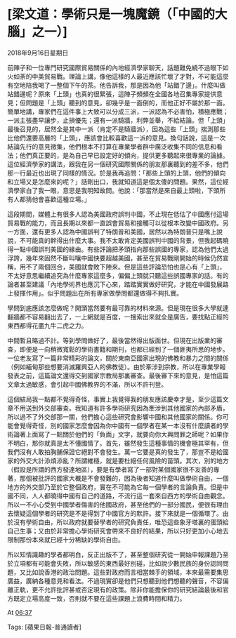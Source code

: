 # [梁文道：學術只是一塊魔鏡（「中國的大腦」之一）]

2018年9月16日星期日

前陣子和一位專門研究國際貿易關係的內地經濟學家聊天，話題難免繞不過眼下如火如荼的中美貿易戰。理論上講，像他這樣的人最近應該忙壞了才對，不可能這麼有空地陪我喝了一整個下午的茶。他告訴我，那是因為他「站錯了邊」。什麼叫做站錯邊呢？原來「上頭」也真的很緊張，這陣子頻頻在全國各地召集專家提供意見；但問題是「上頭」聽到的意見，卻幾乎是一面倒的，而他正好不屬於那一面。簡單地講，專家們在這件事上大致可以分成三派，一派認為不必害怕，積極應戰；一派主張盡早讓步，止損優先；還有一派騎牆，利弊並舉，不給結論。但「上頭」最後召見的，居然全是其中一派（肯定不是騎牆派），因為這些「上頭」揣測那些比他們還要高層的「上頭」，應該會比較喜歡這一派的意見。換句話說，這是一次結論先行的意見徵集，他們根本不打算在專業學者群中廣泛收集不同的信息和看法；他們真正要的，是為自己早已設定好的傾向，提供更多聽起來很專業的論據。這位經濟學家的講法，跟我在另一個研究國際關係的朋友那裏聽到的差不多，他們那一行最近也出現了同樣的情況。於是我再追問：「那些上頭的上頭，他們的傾向和立場又是怎麼來的呢？」話剛出口，我就知道這是個太傻的問題。果然，這位經濟學家白了我一眼，意思是我明知故問。他說：「那當然是來自最上頭啦，下頭所有人都猜他會喜歡這種立場。」  

這段期間，媒體上有很多人認為美國政府誤判中國，不止現在低估了中國應付這場貿易戰的能力，而且長期以來都一直誤會貿易和接觸可以從根本改變中國政府。另一方面，還有更多人認為中國誤判了特朗普和美國，居然以為特朗普只是嘴上說說，不可能真的幹得出什麼大事。我不太敢肯定美國誤判中國的背景，但我起碼曉得一點中國誤判美國的緣由。有些評論把矛頭指向那些誤國的專家，認為他們太過浮誇，幾年來固然不斷叫嚷中國快要超越美國，甚至在貿易戰剛開始的時候仍然宣稱，用不了兩個回合，美國就會敗下陣來。但是這些評論恐怕也是心有「上頭」，不太好意思繼續追究為什麼專家這麼多，偏偏上頭就只聽這些誤國專家的話。有的論者甚至建議「內地學術界也應沉下心來，踏踏實實做好研究，才能在中國發展路上發揮作用」。似乎問題出在所有專家做學問都還做得不夠扎實。  

學問到底應該怎麼做呢？開頭當然要有最可靠的材料來源。但是現在很多大學就連翻牆都不容易翻出去了，一上網就是百度，一搜索出來就全是廣告，要找點正經的東西都得花盡九牛二虎之力。  

中間暫且略過不計。等到學問做好了，最後當然得出版面世。但現在出版業的審查，即便是一向稍微寬鬆的學術書籍和期刊，也都已經到了一個匪夷所思的地步。一位老友寫了一篇非常精彩的論文，關於東南亞國家出現的佛教和暴力之間的關係（例如緬甸那些想要消滅羅興亞人的佛教徒）。由於牽涉到宗教，所以在專業學報發表之前，這篇論文還得交到國家宗教局那裏審查。最後審下來的意見，是怕這篇文章太過敏感，會引起中國佛教界的不滿，所以不許刊登。  

這個結局我一點都不覺得奇怪，事實上我覺得我的朋友應該慶幸才是，至少這篇文章不用送到外交部審查。我知道有許多學術研究因為牽涉到其他國家的內部矛盾，所以過不了外交部那一關，他們擔心這些研究會影響中國和其他國家的關係。你可能會覺得奇怪，別的國家怎麼會因為你中國有一個學者在某一本沒有什麼讀者的學術論著上面寫了一點關於他們的「負面」文字，就要向你大興問罪之師呢？如果你不明白，那你就真是太不懂國情了。首先，雖然發生這種事情的機會極其罕有，但我們沒有人敢拍胸脯保證它絕對不會發生。萬一它要是真的發生了，那豈不是給國家的外交大計添煩添亂？所謂維穩，就是要杜絕任何風險的苗頭。其次，別的地方（假設是所謂的西方發達地區），要是有學者寫了一部對某個國家很不友善的專著，那個被批評的國家大概是不會發難的，因為後者知道什麼叫做學術自由，一個地方的外交部乃至於它整個政府，實在不可能為它每一個學者的言論負責。但是中國不同，人人都曉得中國有自己的道路，不流行這一套來自西方的學術自由觀念。所以一不小心受到中國學者傷害的他國政府，甚至他們的一部分國民，便很有理由去懷疑這個學者的研究是不是得到了中國官方的默許。接下來就是一個循環了。由於沒有學術自由，所以政府就要替學者的研究負責任，唯恐這些象牙塔裏的蛋頭給自己生事；又由於非常擔心學術研究會帶來不良好的結果，所以只好更加小心地去限制那份本來就已經十分稀缺的學術自由。  

所以知情識趣的學者都明白，反正出版不了，甚至整個研究從一開始申報課題乃至於立項都有可能會失敗，所以敏感的東西最好別碰，比如說少數民族的身份認同問題，又比如說香港的政治問題。這些對政府而言相當棘手的領域，本來最需要集思廣益，廣納各種意見和看法。不過現實卻是他們只想聽到他們想聽的聲音，不容偏離正軌，更不允許批評甚或否定現有的政策。除非你能擔保你的研究結論最後和官方既定立場高度一致，否則就不要在這些課題上浪費時間和精力。  

At [06:37](http://www.commentshk.com/2018/09/blog-post.html "permanent link")

Tags: [蘋果日報-普通讀者]
